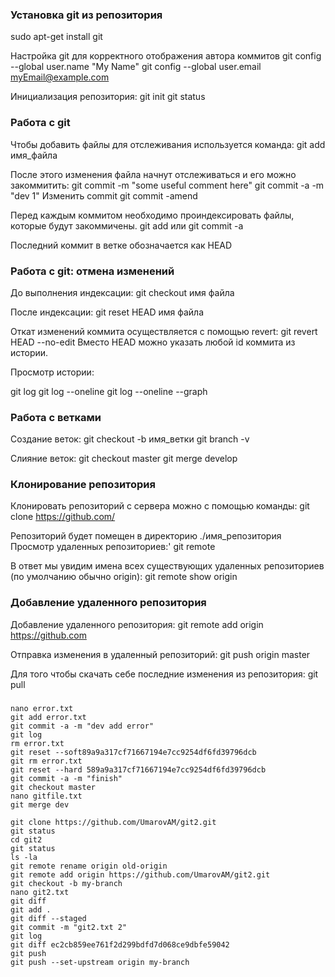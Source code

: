 
### Установка git из репозитория
sudo apt-get install git

Настройка git для корректного отображения автора коммитов
git config --global user.name "My Name"
git config --global user.email myEmail@example.com

Инициализация репозитория:
git init
git status


### Работа с git
Чтобы добавить файлы для отслеживания используется команда:
git add имя_файла

После этого изменения файла начнут отслеживаться и его можно закоммитить:
git commit -m "some useful comment here"
git commit -a -m "dev 1"
Изменить commit
git commit -amend

Перед каждым коммитом необходимо проиндексировать файлы, 
которые будут закоммичены. 
git add или git commit -a

Последний коммит в ветке обозначается как HEAD


### Работа с git: отмена изменений
До выполнения индексации:
git checkout имя файла

После индексации:
git reset HEAD имя файла

Откат изменений коммита осуществляется с помощью revert:
git revert HEAD --no-edit
Вместо HEAD можно указать любой id коммита из истории.

Просмотр истории:

git log
git log --oneline
git log --oneline --graph

### Работа с ветками
Создание веток:
git checkout -b имя_ветки
 git branch -v

Слияние веток:
git checkout master
git merge develop

### Клонирование репозитория
Клонировать репозиторий с сервера можно с помощью команды:
git clone https://github.com/

Репозиторий будет помещен в директорию ./имя_репозитория
Просмотр удаленных репозиториев:'
git remote

В ответ мы увидим имена всех существующих удаленных 
репозиториев (по умолчанию обычно origin):
git remote show origin

### Добавление удаленного репозитория

Добавление удаленного репозитория:
git remote add origin https://github.com

Отправка изменения в удаленный репозиторий:
git push origin master

Для того чтобы скачать себе последние изменения из репозитория:
git pull

### 
```
nano error.txt
git add error.txt
git commit -a -m "dev add error"
git log
rm error.txt
git reset --soft89a9a317cf71667194e7cc9254df6fd39796dcb
git rm error.txt
git reset --hard 589a9a317cf71667194e7cc9254df6fd39796dcb
git commit -a -m "finish"
git checkout master
nano gitfile.txt
git merge dev
```

```
git clone https://github.com/UmarovAM/git2.git
git status
cd git2
git status
ls -la
git remote rename origin old-origin
git remote add origin https://github.com/UmarovAM/git2.git
git checkout -b my-branch
nano git2.txt
git diff
git add .
git diff --staged
git commit -m "git2.txt 2"
git log
git diff ec2cb859ee761f2d299bdfd7d068ce9dbfe59042
git push
git push --set-upstream origin my-branch
```
